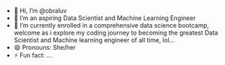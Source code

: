- 👋 Hi, I’m @obraluv
- 👀 I’m an aspiring Data Scientist and Machine Learning Engineer
- 🌱 I’m currently enrolled in a comprehensive data science bootcamp, welcome as i explore my coding journey to becoming the greatest Data Scientist and Machine learning engineer of all time, lol...
- 😄 Pronouns: She/her
- ⚡ Fun fact: ...

<!---
obraluv/obraluv is a ✨ special ✨ repository because its `README.md` (this file) appears on your GitHub profile.
You can click the Preview link to take a look at your changes.
--->
